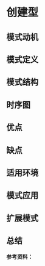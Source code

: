 # 创建型

## 模式动机



## 模式定义



## 模式结构



## 时序图



## 优点



## 缺点



## 适用环境



## 模式应用



## 扩展模式



## 总结





**参考资料：**

